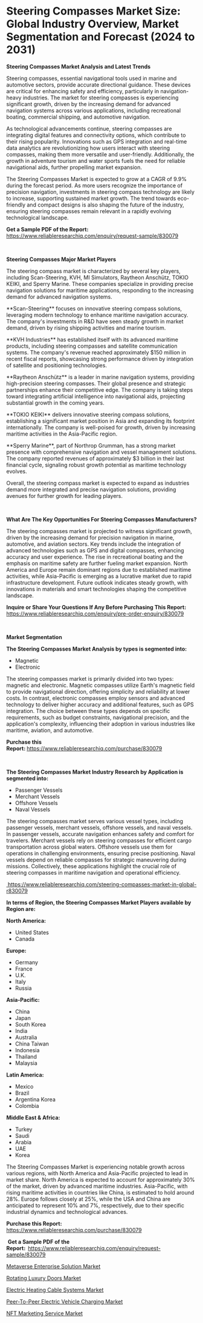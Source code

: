 <p><h1>Steering Compasses Market Size: Global Industry Overview, Market Segmentation and Forecast (2024 to 2031)</h1></p><p><strong>Steering Compasses Market Analysis and Latest Trends</strong></p>
<p><p>Steering compasses, essential navigational tools used in marine and automotive sectors, provide accurate directional guidance. These devices are critical for enhancing safety and efficiency, particularly in navigation-heavy industries. The market for steering compasses is experiencing significant growth, driven by the increasing demand for advanced navigation systems across various applications, including recreational boating, commercial shipping, and automotive navigation.</p><p>As technological advancements continue, steering compasses are integrating digital features and connectivity options, which contribute to their rising popularity. Innovations such as GPS integration and real-time data analytics are revolutionizing how users interact with steering compasses, making them more versatile and user-friendly. Additionally, the growth in adventure tourism and water sports fuels the need for reliable navigational aids, further propelling market expansion.</p><p>The Steering Compasses Market is expected to grow at a CAGR of 9.9% during the forecast period. As more users recognize the importance of precision navigation, investments in steering compass technology are likely to increase, supporting sustained market growth. The trend towards eco-friendly and compact designs is also shaping the future of the industry, ensuring steering compasses remain relevant in a rapidly evolving technological landscape.</p></p>
<p><strong>Get a Sample PDF of the Report:&nbsp;</strong> <a href="https://www.reliableresearchiq.com/enquiry/request-sample/830079?utm_campaign=1132&utm_medium=2&utm_source=Github&utm_content=ia&utm_term=08102024&utm_id=steering-compasses">https://www.reliableresearchiq.com/enquiry/request-sample/830079</a></p>
<p>&nbsp;</p>
<p><strong>Steering Compasses Major Market Players</strong></p>
<p><p>The steering compass market is characterized by several key players, including Scan-Steering, KVH, MI Simulators, Raytheon Anschütz, TOKIO KEIKI, and Sperry Marine. These companies specialize in providing precise navigation solutions for maritime applications, responding to the increasing demand for advanced navigation systems.</p><p>**Scan-Steering** focuses on innovative steering compass solutions, leveraging modern technology to enhance maritime navigation accuracy. The company's investments in R&D have seen steady growth in market demand, driven by rising shipping activities and marine tourism.</p><p>**KVH Industries** has established itself with its advanced maritime products, including steering compasses and satellite communication systems. The company's revenue reached approximately $150 million in recent fiscal reports, showcasing strong performance driven by integration of satellite and positioning technologies.</p><p>**Raytheon Anschütz** is a leader in marine navigation systems, providing high-precision steering compasses. Their global presence and strategic partnerships enhance their competitive edge. The company is taking steps toward integrating artificial intelligence into navigational aids, projecting substantial growth in the coming years.</p><p>**TOKIO KEIKI** delivers innovative steering compass solutions, establishing a significant market position in Asia and expanding its footprint internationally. The company is well-poised for growth, driven by increasing maritime activities in the Asia-Pacific region.</p><p>**Sperry Marine**, part of Northrop Grumman, has a strong market presence with comprehensive navigation and vessel management solutions. The company reported revenues of approximately $3 billion in their last financial cycle, signaling robust growth potential as maritime technology evolves.</p><p>Overall, the steering compass market is expected to expand as industries demand more integrated and precise navigation solutions, providing avenues for further growth for leading players.</p></p>
<p>&nbsp;</p>
<p><strong>What Are The Key Opportunities For Steering Compasses Manufacturers?</strong></p>
<p><p>The steering compasses market is projected to witness significant growth, driven by the increasing demand for precision navigation in marine, automotive, and aviation sectors. Key trends include the integration of advanced technologies such as GPS and digital compasses, enhancing accuracy and user experience. The rise in recreational boating and the emphasis on maritime safety are further fueling market expansion. North America and Europe remain dominant regions due to established maritime activities, while Asia-Pacific is emerging as a lucrative market due to rapid infrastructure development. Future outlook indicates steady growth, with innovations in materials and smart technologies shaping the competitive landscape.</p></p>
<p><strong>Inquire or Share Your Questions If Any Before Purchasing This Report:</strong> <a href="https://www.reliableresearchiq.com/enquiry/pre-order-enquiry/830079?utm_campaign=1132&utm_medium=2&utm_source=Github&utm_content=ia&utm_term=08102024&utm_id=steering-compasses">https://www.reliableresearchiq.com/enquiry/pre-order-enquiry/830079</a></p>
<p>&nbsp;</p>
<p><strong>Market Segmentation</strong></p>
<p><strong>The Steering Compasses Market Analysis by types is segmented into:</strong></p>
<p><ul><li>Magnetic</li><li>Electronic</li></ul></p>
<p><p>The steering compasses market is primarily divided into two types: magnetic and electronic. Magnetic compasses utilize Earth's magnetic field to provide navigational direction, offering simplicity and reliability at lower costs. In contrast, electronic compasses employ sensors and advanced technology to deliver higher accuracy and additional features, such as GPS integration. The choice between these types depends on specific requirements, such as budget constraints, navigational precision, and the application's complexity, influencing their adoption in various industries like maritime, aviation, and automotive.</p></p>
<p><strong>Purchase this Report:&nbsp;</strong><a href="https://www.reliableresearchiq.com/purchase/830079?utm_campaign=1132&utm_medium=2&utm_source=Github&utm_content=ia&utm_term=08102024&utm_id=steering-compasses">https://www.reliableresearchiq.com/purchase/830079</a></p>
<p>&nbsp;</p>
<p><strong>The Steering Compasses Market Industry Research by Application is segmented into:</strong></p>
<p><ul><li>Passenger Vessels</li><li>Merchant Vessels</li><li>Offshore Vessels</li><li>Naval Vessels</li></ul></p>
<p><p>The steering compasses market serves various vessel types, including passenger vessels, merchant vessels, offshore vessels, and naval vessels. In passenger vessels, accurate navigation enhances safety and comfort for travelers. Merchant vessels rely on steering compasses for efficient cargo transportation across global waters. Offshore vessels use them for operations in challenging environments, ensuring precise positioning. Naval vessels depend on reliable compasses for strategic maneuvering during missions. Collectively, these applications highlight the crucial role of steering compasses in maritime navigation and operational efficiency.</p></p>
<p><a href="https://www.reliableresearchiq.com/steering-compasses-market-in-global-r830079?utm_campaign=1132&utm_medium=2&utm_source=Github&utm_content=ia&utm_term=08102024&utm_id=steering-compasses">&nbsp;https://www.reliableresearchiq.com/steering-compasses-market-in-global-r830079</a></p>
<p><strong>In terms of Region, the Steering Compasses Market Players available by Region are:</strong></p>
<p>
    <p> <strong> North America: </strong>
        <ul>
            <li>United States</li>
            <li>Canada</li>
        </ul>
        </p> 
    <p> <strong> Europe: </strong>
        <ul>
            <li>Germany</li>
            <li>France</li>
            <li>U.K.</li>
            <li>Italy</li>
            <li>Russia</li>
        </ul>
        </p> 
    <p> <strong> Asia-Pacific: </strong>
        <ul>
            <li>China</li>
            <li>Japan</li>
            <li>South Korea</li>
            <li>India</li>
            <li>Australia</li>
            <li>China Taiwan</li>
            <li>Indonesia</li>
            <li>Thailand</li>
            <li>Malaysia</li>
        </ul>
        </p> 
    <p> <strong> Latin America: </strong>
        <ul>
            <li>Mexico</li>
            <li>Brazil</li>
            <li>Argentina Korea</li>
            <li>Colombia</li>
        </ul>
        </p> 
    <p> <strong> Middle East & Africa: </strong>
        <ul>
            <li>Turkey</li>
            <li>Saudi</li>
            <li>Arabia</li>
            <li>UAE</li>
            <li>Korea</li>
        </ul>
    </p>
    </p>
<p><p>The Steering Compasses Market is experiencing notable growth across various regions, with North America and Asia-Pacific projected to lead in market share. North America is expected to account for approximately 30% of the market, driven by advanced maritime industries. Asia-Pacific, with rising maritime activities in countries like China, is estimated to hold around 28%. Europe follows closely at 25%, while the USA and China are anticipated to represent 10% and 7%, respectively, due to their specific industrial dynamics and technological advances.</p></p>
<p><strong>Purchase this Report: </strong><a href="https://www.reliableresearchiq.com/purchase/830079?utm_campaign=1132&utm_medium=2&utm_source=Github&utm_content=ia&utm_term=08102024&utm_id=steering-compasses">https://www.reliableresearchiq.com/purchase/830079</a></p>
<p>&nbsp;<strong>Get a Sample PDF of the Report:&nbsp;&nbsp;</strong><a href="https://www.reliableresearchiq.com/enquiry/request-sample/830079?utm_campaign=1132&utm_medium=2&utm_source=Github&utm_content=ia&utm_term=08102024&utm_id=steering-compasses">https://www.reliableresearchiq.com/enquiry/request-sample/830079</a></p>
<p><strong></strong></p>
<p><p><a href="https://www.linkedin.com/pulse/metaverse-enterprise-solution-industry-sector-market-dynamics-ysq5e?utm_campaign=1132&utm_medium=2&utm_source=Github&utm_content=ia&utm_term=08102024&utm_id=steering-compasses">Metaverse Enterprise Solution Market</a></p><p><a href="https://github.com/cliffxbwergin/Market-Research-Report-List-1/blob/main/rotating-luxury-doors-market.md?utm_campaign=1132&utm_medium=2&utm_source=Github&utm_content=ia&utm_term=08102024&utm_id=steering-compasses">Rotating Luxury Doors Market</a></p><p><a href="https://issuu.com/reportprime-2/docs/electric-heating-cable-systems-mark_c7ae8f41a52c7d?utm_campaign=1132&utm_medium=2&utm_source=Github&utm_content=ia&utm_term=08102024&utm_id=steering-compasses">Electric Heating Cable Systems Market</a></p><p><a href="https://issuu.com/reportprime-2/docs/peer-to-peer-electric-vehicle-charg_731c14582fcb41?utm_campaign=1132&utm_medium=2&utm_source=Github&utm_content=ia&utm_term=08102024&utm_id=steering-compasses">Peer-To-Peer Electric Vehicle Charging Market</a></p><p><a href="https://www.linkedin.com/pulse/global-nft-marketing-service-market-analysis-trends-forecasts-x787e?utm_campaign=1132&utm_medium=2&utm_source=Github&utm_content=ia&utm_term=08102024&utm_id=steering-compasses">NFT Marketing Service Market</a></p></p>